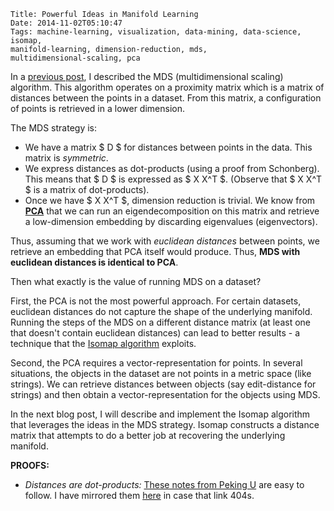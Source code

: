     Title: Powerful Ideas in Manifold Learning
    Date: 2014-11-02T05:10:47
    Tags: machine-learning, visualization, data-mining, data-science, isomap,
    manifold-learning, dimension-reduction, mds,
    multidimensional-scaling, pca

In a
[previous post](/2014/10/29/low-dimension-embeddings-for-visualization/),
I described the MDS (multidimensional scaling) algorithm. This
algorithm operates on a proximity matrix which is a matrix of
distances between the points in a dataset. From this matrix, a
configuration of points is retrieved in a lower dimension.

The MDS strategy is:

* We have a matrix $ D $ for distances between points in the data.
  This matrix is _symmetric_.
* We express distances as dot-products (using a proof from Schonberg).
  This means that $ D $ is expressed as $ X X^T $. (Observe that $
  X X^T $ is a matrix of dot-products).
* Once we have $ X X^T $, dimension reduction is trivial. We know
  from
  [**PCA**](http://en.wikipedia.org/wiki/Principal_component_analysis)
  that we can run an eigendecomposition on this matrix and  retrieve a
  low-dimension embedding by discarding eigenvalues (eigenvectors).
  

Thus, assuming that we work with _euclidean distances_ between points,
we retrieve an embedding that PCA itself would produce. Thus, **MDS with
euclidean distances is identical to PCA**.

Then what exactly is the value of running MDS on a dataset?

First, the PCA is not the most powerful approach. For
certain datasets, euclidean distances do not capture the shape of the
underlying manifold. Running the steps of the MDS on a different
distance matrix (at least one that doesn't contain euclidean
distances) can lead to better results - a technique that the [Isomap
algorithm](http://en.wikipedia.org/wiki/Isomap) exploits.

Second, the PCA requires a vector-representation for points. In several situations,
the objects in the dataset are not points in a metric space (like
strings). We can retrieve distances between objects (say edit-distance for
strings) and then obtain a vector-representation for the objects
using MDS.

In the next blog post, I will describe and implement the Isomap
algorithm that leverages the ideas in the MDS strategy. Isomap
constructs a distance matrix that attempts to do a better job at
recovering the underlying manifold.

**PROOFS:**

* _Distances are dot-products:_
  [These notes from Peking U](http://www.math.pku.edu.cn/teachers/yaoy/Fall2011/lecture11.pdf)
  are easy to follow. I have mirrored them [here](/img/mds_proof.pdf) in case that link 404s.
